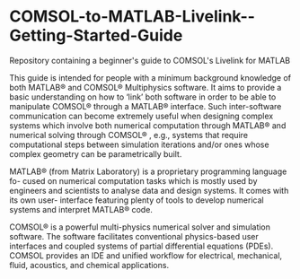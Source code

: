 # COMSOL-to-MATLAB-Livelink--Getting-Started-Guide
Repository containing a beginner's guide to COMSOL's Livelink for MATLAB

This guide is intended for people with a minimum background knowledge of both MATLAB® and COMSOL®
Multiphysics software. It aims to provide a basic understanding on how to ‘link’ both software in order
to be able to manipulate COMSOL® through a MATLAB® interface. Such inter-software communication
can become extremely useful when designing complex systems which involve both numerical computation
through MATLAB® and numerical solving through COMSOL® , e.g., systems that require computational
steps between simulation iterations and/or ones whose complex geometry can be parametrically built.

MATLAB® (from Matrix Laboratory) is a proprietary programming language fo-
cused on numerical computation tasks which is mostly used by engineers and
scientists to analyse data and design systems. It comes with its own user-
interface featuring plenty of tools to develop numerical systems and interpret
MATLAB® code.

COMSOL® is a powerful multi-physics numerical solver and simulation software.
The software facilitates conventional physics-based user interfaces and coupled
systems of partial differential equations (PDEs). COMSOL provides an IDE
and unified workflow for electrical, mechanical, fluid, acoustics, and chemical
applications.
